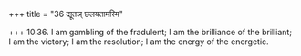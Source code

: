 +++
title = "36 द्यूतञ् छलयतामस्मि"

+++
10.36. I am gambling of the fradulent; I am the brilliance of the
brilliant; I am the victory; I am the resolution; I am the energy of the
energetic.

